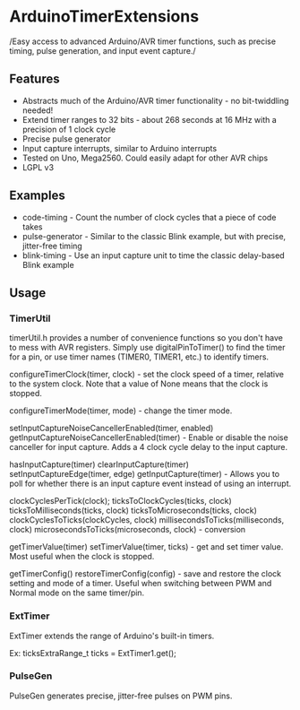 # ArduinoTimerExtensions

/Easy access to advanced Arduino/AVR timer functions, such as precise timing, pulse generation, and input event capture./

## Features

* Abstracts much of the Arduino/AVR timer functionality - no bit-twiddling needed!
* Extend timer ranges to 32 bits - about 268 seconds at 16 MHz with a precision of 1 clock cycle
* Precise pulse generator
* Input capture interrupts, similar to Arduino interrupts
* Tested on Uno, Mega2560. Could easily adapt for other AVR chips
* LGPL v3

## Examples

* code-timing - Count the number of clock cycles that a piece of code takes
* pulse-generator - Similar to the classic Blink example, but with precise, jitter-free timing
* blink-timing - Use an input capture unit to time the classic delay-based Blink example

## Usage

### TimerUtil

timerUtil.h provides a number of convenience functions so you don't have to mess with AVR registers.
Simply use digitalPinToTimer() to find the timer for a pin, or use timer names (TIMER0, TIMER1, etc.) to identify timers.

configureTimerClock(timer, clock) - set the clock speed of a timer, relative to the system clock. Note
that a value of None means that the clock is stopped.

configureTimerMode(timer, mode) - change the timer mode.

setInputCaptureNoiseCancellerEnabled(timer, enabled)
getInputCaptureNoiseCancellerEnabled(timer) - Enable or disable the noise canceller for input capture.
Adds a 4 clock cycle delay to the input capture.

hasInputCapture(timer)
clearInputCapture(timer)
setInputCaptureEdge(timer, edge)
getInputCapture(timer) - Allows you to poll for whether there is an input capture event instead of using
an interrupt.

clockCyclesPerTick(clock);
ticksToClockCycles(ticks, clock)
ticksToMilliseconds(ticks, clock)
ticksToMicroseconds(ticks, clock)
clockCyclesToTicks(clockCycles, clock)
millisecondsToTicks(milliseconds, clock)
microsecondsToTicks(microseconds, clock) - conversion

getTimerValue(timer)
setTimerValue(timer, ticks) - get and set timer value. Most useful when the clock is stopped.

getTimerConfig()
restoreTimerConfig(config) - save and restore the clock setting and mode of a timer. Useful when switching between PWM and Normal mode on the same timer/pin.

### ExtTimer

ExtTimer extends the range of Arduino's built-in timers.

Ex: 
ticksExtraRange_t ticks = ExtTimer1.get();

### PulseGen

PulseGen generates precise, jitter-free pulses on PWM pins.

